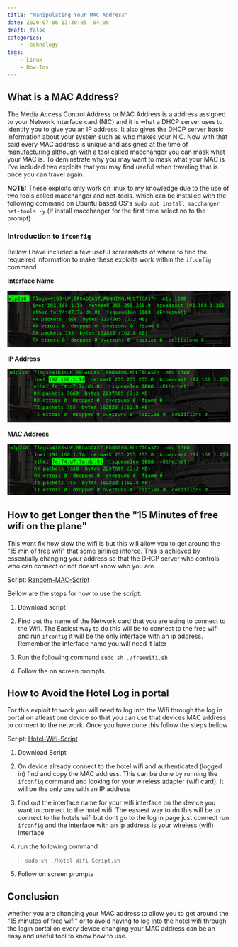 ```yaml
---
title: "Manipulating Your MAC Address"
date: 2020-07-06 13:30:05 -04:00
draft: false
categories:
    - Technology
tags:
    - Linux
    - How-Tos
---
```


## What is a MAC Address?
The Media Access Control Address or MAC Address is a address assigned to your Network interface card (NIC) and it is what a DHCP server uses to identify you to give you an IP address. It also gives the DHCP server basic information about your system such as who makes your NIC. Now with that said every MAC address is unique and assigned at the time of manufacturing although with a tool called macchanger you can mask what your MAC is. To deminstrate why you may want to mask what your MAC is I've included two exploits that you may find useful when traveling that is once you can travel again.

__NOTE:__ These exploits only work on linux to my knowledge due to the use of two tools called macchanger and net-tools. which can be installed with the following command on Ubuntu based OS's `sudo apt install macchanger net-tools -y` (if install macchanger for the first time select no to the prompt)

### Introduction to `ifconfig`
Bellow I have included a few useful screenshots of where to find the requeired information to make these exploits work within the `ifconfig` command

__Interface Name__

![example1](/assets/2020/ManipulatingYourMACAddress/InterfaceName.png)

__IP Address__

![example2](/assets/2020/ManipulatingYourMACAddress/IPAddress.png)

__MAC Address__

![example3](/assets/2020/ManipulatingYourMACAddress/MACAddress.png)


## How to get Longer then the "15 Minutes of free wifi on the plane"
This wont fix how slow the wifi is but this will allow you to get around the "15 min of free wifi" that some airlines inforce. This is achieved by essentially changing your address so that the DHCP server who controls who can connect or not doesnt know who you are.


Script: [Random-MAC-Script](/assets/2020/ManipulatingYourMACAddress/randomizemac.sh)

Bellow are the steps for how to use the script:

1. Download script

2. Find out the name of the Network card that you are using to connect to the Wifi. The Easiest way to do this will be to connect to the free wifi and run `ifconfig` it will be the only interface with an ip address. Remember the interface name you will need it later

3. Run the following command `sudo sh ./freeWifi.sh`

4. Follow the on screen prompts

## How to Avoid the Hotel Log in portal
For this exploit to work you will need to log into the Wifi through the log in portal on atleast one device so that you can use that devices MAC address to connect to the network. Once you have done this follow the steps bellow

Script: [Hotel-Wifi-Script](/assets/2020/ManipulatingYourMACAddress/hotelwifi.sh)

1. Download Script

2. On device already connect to the hotel wifi and authenticated (logged in) find and copy the MAC address. This can be done by running the `ifconfig` command and looking for your wireless adapter (wifi card). It will be the only one with an IP address

3. find out the interface name for your wifi interface on the device you want to connect to the hotel wifi. The easiest way to do this will be to connect to the hotels wifi but dont go to the log in page just connect run `ifconfig` and the interface with an ip address is your wireless (wifi) Interface

4. run the following command
> `sudo sh ./Hotel-Wifi-Script.sh`

5. Follow on screen prompts

## Conclusion
whether you are changing your MAC address to allow you to get around the "15 minutes of free wifi" or to avoid having to log into the hotel wifi through the login portal on every device changing your MAC address can be an easy and useful tool to know how to use.